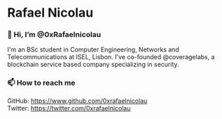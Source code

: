 # Rafael Nicolau

### 👋 Hi, I’m @0xRafaelnicolau

I'm an BSc student in Computer Engineering, Networks and Telecommunications at ISEL, Lisbon. I've co-founded @coveragelabs, a blockchain service based company specializing in security.

### 📫 How to reach me

GitHub: https://www.github.com/0xrafaelnicolau
<br/>
Twitter: https://twitter.com/0xrafaelnicolau
